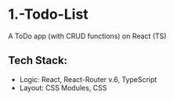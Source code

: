 # 1.-Todo-List
A ToDo app (with CRUD functions) on React (TS)

## Tech Stack:
* Logic: React, React-Router v.6, TypeScript
* Layout: CSS Modules, CSS
